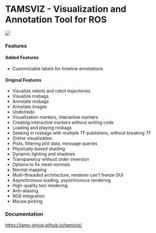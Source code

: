 # TAMSVIZ - Visualization and Annotation Tool for ROS

![](screenshots/1.png)


### Features
#### Added Features
- Customizable labels for timeline annotations

#### Original Features
- Visualize robots and robot trajectories
- Visualize rosbags
- Annotate rosbags
- Annotate images
- Undo/redo
- Visualization markers, interactive markers
- Creating interactive markers without writing code
- Loading and playing rosbags
- Seeking in rosbags with multiple TF publishers, without breaking TF
- Online visualization
- Plots, filtering plot data, message queries
- Physically-based shading
- Dynamic lighting and shadows
- Transparency without order inversion
- Options to fix mesh normals
- Normal mapping
- Multi-threaded architecture, renderer can't freeze GUI
- Asynchronous loading, asynchronous rendering
- High-quality text rendering
- Anti-aliasing
- ROS integration
- Mouse picking

### Documentation

https://tams-group.github.io/tamsviz/
